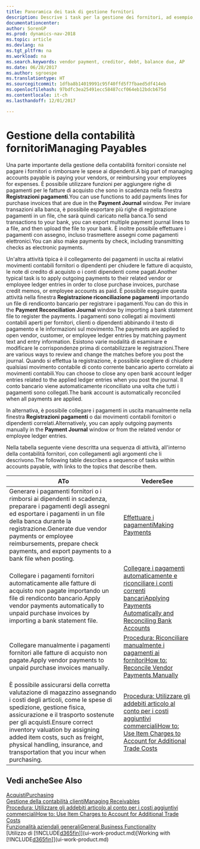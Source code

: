 ```yaml
---
title: Panoramica dei task di gestione fornitori
description: Descrive i task per la gestione dei fornitori, ad esempio, pagare i creditori o collegare i pagamenti in uscita ai movimenti contabili per chiudere fatture o note di credito.
documentationcenter: 
author: SorenGP
ms.prod: dynamics-nav-2018
ms.topic: article
ms.devlang: na
ms.tgt_pltfrm: na
ms.workload: na
ms.search.keywords: vendor payment, creditor, debt, balance due, AP
ms.date: 06/28/2017
ms.author: sgroespe
ms.translationtype: HT
ms.sourcegitcommit: 1dfba8b14019991c95f40ffd5f7fbaed5df414eb
ms.openlocfilehash: 97bdfc3ea25491ecc58487ccf064eb12bdcb675d
ms.contentlocale: it-ch
ms.lasthandoff: 12/01/2017

---
```

# <a name="managing-payables"></a><span data-ttu-id="49907-103">Gestione della contabilità fornitori</span><span class="sxs-lookup"><span data-stu-id="49907-103">Managing Payables</span></span>
<span data-ttu-id="49907-104">Una parte importante della gestione della contabilità fornitori consiste nel pagare i fornitori o rimborsare le spese ai dipendenti.</span><span class="sxs-lookup"><span data-stu-id="49907-104">A big part of managing accounts payable is paying your vendors, or reimbursing your employees for expenses.</span></span> <span data-ttu-id="49907-105">È possibile utilizzare funzioni per aggiungere righe di pagamenti per le fatture di acquisto che sono in scadenza nella finestra **Registrazioni pagamenti**.</span><span class="sxs-lookup"><span data-stu-id="49907-105">You can use functions to add payments lines for purchase invoices that are due in the **Payment Journal** window.</span></span> <span data-ttu-id="49907-106">Per inviare transazioni alla banca, è possibile esportare più righe di registrazione pagamenti in un file, che sarà quindi caricato nella banca.</span><span class="sxs-lookup"><span data-stu-id="49907-106">To send transactions to your bank, you can export multiple payment journal lines to a file, and then upload the file to your bank.</span></span> <span data-ttu-id="49907-107">È inoltre possibile effettuare i pagamenti con assegno, incluso trasmettere assegni come pagamenti elettronici.</span><span class="sxs-lookup"><span data-stu-id="49907-107">You can also make payments by check, including transmitting checks as electronic payments.</span></span>

<span data-ttu-id="49907-108">Un'altra attività tipica è il collegamento dei pagamenti in uscita ai relativi movimenti contabili fornitori o dipendenti per chiudere le fatture di acquisto, le note di credito di acquisto o i conti dipendenti come pagati.</span><span class="sxs-lookup"><span data-stu-id="49907-108">Another typical task is to apply outgoing payments to their related vendor or employee ledger entries in order to close purchase invoices, purchase credit memos, or employee accounts as paid.</span></span> <span data-ttu-id="49907-109">È possibile eseguire questa attività nella finestra **Registrazione riconciliazione pagamenti** importando un file di rendiconto bancario per registrare i pagamenti.</span><span class="sxs-lookup"><span data-stu-id="49907-109">You can do this in the **Payment Reconciliation Journal** window by importing a bank statement file to register the payments.</span></span> <span data-ttu-id="49907-110">I pagamenti sono collegati ai movimenti contabili aperti per fornitori, clienti o dipendenti abbinando il testo di pagamento e le informazioni sul movimento.</span><span class="sxs-lookup"><span data-stu-id="49907-110">The payments are applied to open vendor, customer, or employee ledger entries by matching payment text and entry information.</span></span> <span data-ttu-id="49907-111">Esistono varie modalità di esaminare e modificare le corrispondenze prima di contabilizzare le registrazioni.</span><span class="sxs-lookup"><span data-stu-id="49907-111">There are various ways to review and change the matches before you post the journal.</span></span> <span data-ttu-id="49907-112">Quando si effettua la registrazione, è possibile scegliere di chiudere qualsiasi movimento contabile di conto corrente bancario aperto correlato ai movimenti contabili.</span><span class="sxs-lookup"><span data-stu-id="49907-112">You can choose to close any open bank account ledger entries related to the applied ledger entries when you post the journal.</span></span> <span data-ttu-id="49907-113">Il conto bancario viene automaticamente riconciliato una volta che tutti i pagamenti sono collegati.</span><span class="sxs-lookup"><span data-stu-id="49907-113">The bank account is automatically reconciled when all payments are applied.</span></span>

<span data-ttu-id="49907-114">In alternativa, è possibile collegare i pagamenti in uscita manualmente nella finestra **Registrazioni pagamenti** o dai movimenti contabili fornitori o dipendenti correlati.</span><span class="sxs-lookup"><span data-stu-id="49907-114">Alternatively, you can apply outgoing payments manually in the **Payment Journal** window or from the related vendor or employee ledger entries.</span></span>

<span data-ttu-id="49907-115">Nella tabella seguente viene descritta una sequenza di attività, all'interno della contabilità fornitori, con collegamenti agli argomenti che li descrivono.</span><span class="sxs-lookup"><span data-stu-id="49907-115">The following table describes a sequence of tasks within accounts payable, with links to the topics that describe them.</span></span>

| <span data-ttu-id="49907-116">A</span><span class="sxs-lookup"><span data-stu-id="49907-116">To</span></span> | <span data-ttu-id="49907-117">Vedere</span><span class="sxs-lookup"><span data-stu-id="49907-117">See</span></span> |
| --- | --- |
| <span data-ttu-id="49907-118">Generare i pagamenti fornitori o i rimborsi ai dipendenti in scadenza, preparare i pagamenti degli assegni ed esportare i pagamenti in un file della banca durante la registrazione.</span><span class="sxs-lookup"><span data-stu-id="49907-118">Generate due vendor payments or employee reimbursements, prepare check payments, and export payments to a bank file when posting.</span></span> |[<span data-ttu-id="49907-119">Effettuare i pagamenti</span><span class="sxs-lookup"><span data-stu-id="49907-119">Making Payments</span></span>](payables-make-payments.md) |
| <span data-ttu-id="49907-120">Collegare i pagamenti fornitori automaticamente alle fatture di acquisto non pagate importando un file di rendiconto bancario.</span><span class="sxs-lookup"><span data-stu-id="49907-120">Apply vendor payments automatically to unpaid purchase invoices by importing a bank statement file.</span></span> |[<span data-ttu-id="49907-121">Collegare i pagamenti automaticamente e riconciliare i conti correnti bancari</span><span class="sxs-lookup"><span data-stu-id="49907-121">Applying Payments Automatically and Reconciling Bank Accounts</span></span>](receivables-apply-payments-auto-reconcile-bank-accounts.md) |
| <span data-ttu-id="49907-122">Collegare manualmente i pagamenti fornitori alle fatture di acquisto non pagate.</span><span class="sxs-lookup"><span data-stu-id="49907-122">Apply vendor payments to unpaid purchase invoices manually.</span></span> |[<span data-ttu-id="49907-123">Procedura: Riconciliare manualmente i pagamenti ai fornitori</span><span class="sxs-lookup"><span data-stu-id="49907-123">How to: Reconcile Vendor Payments Manually</span></span>](payables-how-apply-purchase-transactions-manually.md) |
|<span data-ttu-id="49907-124">È possibile assicurarsi della corretta valutazione di magazzino assegnando i costi degli articoli, come le spese di spedizione, gestione fisica, assicurazione e il trasporto sostenute per gli acquisti.</span><span class="sxs-lookup"><span data-stu-id="49907-124">Ensure correct inventory valuation by assigning added item costs, such as freight, physical handling, insurance, and transportation that you incur when purchasing.</span></span>|[<span data-ttu-id="49907-125">Procedura: Utilizzare gli addebiti articolo al conto per i costi aggiuntivi commerciali</span><span class="sxs-lookup"><span data-stu-id="49907-125">How to: Use Item Charges to Account for Additional Trade Costs</span></span>](payables-how-assign-item-charges.md)|

## <a name="see-also"></a><span data-ttu-id="49907-126">Vedi anche</span><span class="sxs-lookup"><span data-stu-id="49907-126">See Also</span></span>
[<span data-ttu-id="49907-127">Acquisti</span><span class="sxs-lookup"><span data-stu-id="49907-127">Purchasing</span></span>](purchasing-manage-purchasing.md)  
[<span data-ttu-id="49907-128">Gestione della contabilità clienti</span><span class="sxs-lookup"><span data-stu-id="49907-128">Managing Receivables</span></span>](receivables-manage-receivables.md)  
[<span data-ttu-id="49907-129">Procedura: Utilizzare gli addebiti articolo al conto per i costi aggiuntivi commerciali</span><span class="sxs-lookup"><span data-stu-id="49907-129">How to: Use Item Charges to Account for Additional Trade Costs</span></span>](payables-how-assign-item-charges.md)  
[<span data-ttu-id="49907-130">Funzionalità aziendali generali</span><span class="sxs-lookup"><span data-stu-id="49907-130">General Business Functionality</span></span>](ui-across-business-areas.md)  
<span data-ttu-id="49907-131">[Utilizzo di [!INCLUDE[d365fin](includes/d365fin_md.md)]](ui-work-product.md)</span><span class="sxs-lookup"><span data-stu-id="49907-131">[Working with [!INCLUDE[d365fin](includes/d365fin_md.md)]](ui-work-product.md)</span></span>

